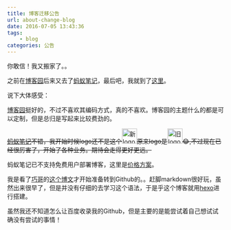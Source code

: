 ```yaml
---
title: 博客迁移公告
url: about-change-blog
date: 2016-07-05 13:43:36
tags:
    - blog
categories: 公告
---
```


你敢信！我又搬家了。。

之前在[博客园](http://www.cnblogs.com/madordie/)后来又去了[蚂蚁笔记](http://madordie.leanote.com)，最后吧，我就到了[这里](https://madordie.github.io)。

说下大体感受：

[博客园](http://www.cnblogs.com)挺好的，不过不喜欢其编码方式，真的不喜欢。博客园的主题什么的都是可以定制，但是总归是写起来比较费劲的。

~~[蚂蚁笔记](https://leanote.com)不错，我开始时候logo还不是这个<img src="http://7xvzwi.com1.z0.glb.clouddn.com/leanote_new_logo.png" width=35 alt="新logo">原来logo是<img src="http://7xvzwi.com1.z0.glb.clouddn.com/leanote_old_logo.png" width=35 alt="旧logo" >😂,不过现在已经很厉害了，开始了各种业务。期待会走得更好更远。~~

蚂蚁笔记已不支持免费用户部署博客，这里是[价格方案](https://leanote.com/pricing)。

我是看了[巧哥](http://blog.devtang.com)的[这个博文](http://blog.devtang.com/2012/02/10/setup-blog-based-on-github/)才开始准备转到Github的。。赶脚markdown很好玩，虽然出来很早了，但是并没有仔细的去学习这个语法，于是乎这个博客就用[hexo](https://hexo.io)进行搭建。

虽然我还不知道怎么让百度收录我的Github，但是主要的是能尝试着自己想试试确没有尝试的事情！